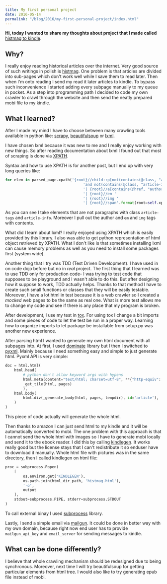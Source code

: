 ```yaml
---
title: My first personal project
date: 2016-05-14
permalink: "/blog/2016/my-first-personal-project/index.html"
---
```


**Hi, today I wanted to share my thoughts about project that I made
called** [histmag to
kindle](https://github.com/krzysztofzuraw/histmag_to_kindle).

## Why?

I really enjoy reading historical articles over the internet. Very good
source of such writings in polish is [histmag](http://histmag.org/). One
problem is that articles are divided into sub-pages which don't work
well while I save them to read later. Then when I'm onto reading I send
my read it later articles to kindle. To bypass such inconvenience I
started adding every subpage manually to my queue in pocket. As a step
into programming path I decided to code my own crawler to crawl through
the website and then send the neatly prepared mobi file to my kindle.

## What I learned?

After I made my mind I have to choose between many crawling tools
available in python like: [scrapy](http://scrapy.org/),
[beautifulsoup](https://www.crummy.com/software/BeautifulSoup/) or
[lxml](http://lxml.de/).

I have chosen lxml because it was new to me and I really enjoy working
with new things. So after reading documentation about lxml I found out
that most of scraping is done via
[XPATH](https://developer.mozilla.org/en-US/docs/Web/XPath).

Syntax and how to use XPATH is for another post, but I end up with very
long queries like:

```python
for elem in parsed_page.xpath('{root}//child::p[not(contains(@class, "article-tags")) '
                                   'and not(contains(@class, "article-info"))] '
                                   '| {root}//a[contains(@href, "author")]'
                                   '| {root}//em '
                                   '| {root}//img '
                                   '| {root}//span'.format(root=self.xpath_root)):
```

As you can see I take elements that are not paragraphs with class
`article-tags` and `article-info`. Moreover I pull out the author and
`em` and `img` tags with contents.

What did I learn about lxml? I really enjoyed using XPATH which is
easily provided by this library. I also was able to get python
representation of html object retrieved by XPATH. What I don't like is
that sometimes installing lxml can cause memory problems as well as you
need to install some packages first (system wide).

Another thing that I try was TDD (Test Driven Development). I have used
in on code dojo before but no in _real_ project. The first thing that I
learned was to use TDD only for production code- I was trying to test
code that supposes to be playground and I wasn't able to do this. But
after designing how it suppose to work, TDD actually helps. Thanks to
that method I have to create such small functions or classes that they
will be easily testable. Moreover, I have a lot html in test because it
is a web crawler so I created a _mocked_ web pages to be the same as
real one. What is more test allows me to change my code and see if there
is any place that my program is broken.

After development, I use my test in
[tox](https://pypi.python.org/pypi/tox). For using tox I change a bit
imports and some pieces of code to let the test be run in a proper way.
Learning how to organize imports to let package be installable from
setup.py was another new experience.

After parsing html I wanted to generate my own html document with all
subpages into. At first, I used
[dominate](https://github.com/Knio/dominate) library but I then I
switched to [pyxml](http://py.readthedocs.io/en/latest/xml.html). Mainly
because I need something easy and simple to just generate html. Pyxml
API is very simple:

```python
doc = html.html(
    html.head(
        # python don't allow keyword args with hypens
        html.meta(content="text/html; charset=utf-8", **{"http-equiv": "Content-Type"}),
        _get_tile(html, pages)
        ),
    html.body(
        html.div(_generate_body(html, pages, tempdir), id='article'),
    )
)
```

This piece of code actually will generate the whole html.

Then thanks to amazon I can just send html to my kindle and it will be
automatically converted to mobi. The one problem with this approach is
that I cannot send the whole html with images so I have to generate mobi
locally and send it to the ebook reader. I did this by calling
[kindlegen](http://www.amazon.com/gp/feature.html?docId=1000765211). It
works really good but the license stays that I can't redistribute it so
enduser have to download it manually. Whole html file with pictures was
in the same directory, then I called kindlegen on html file:

```python
proc = subprocess.Popen(
    [
        os.environ.get('KINDLEGEN'),
        os.path.join(html_dir_path, 'histmag.html'),
        '-o',
        output
    ],
    stdout=subprocess.PIPE, stderr=subprocess.STDOUT
)
```

To call external binay I used
[subprocess](https://docs.python.org/3/library/subprocess.html) library.

Lastly, I send a simple email via [mailgun](https://www.mailgun.com/).
It could be done in better way with my own domain, because right now
end user has to provide `mailgun_api_key` and `email_server` for sending
messages to kindle.

## What can be done differently?

I believe that whole crawling mechanism should be redesigned due to
being synchronous. Moreover, next time I will try beautifulsoup for
getting particular elements from html tree. I would also like to try
generating epub file instead of mobi.
